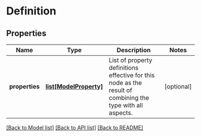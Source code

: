 # Definition

## Properties
Name | Type | Description | Notes
------------ | ------------- | ------------- | -------------
**properties** | [**list[ModelProperty]**](ModelProperty.md) | List of property definitions effective for this node as the result of combining the type with all aspects. | [optional] 

[[Back to Model list]](../README.md#documentation-for-models) [[Back to API list]](../README.md#documentation-for-api-endpoints) [[Back to README]](../README.md)

